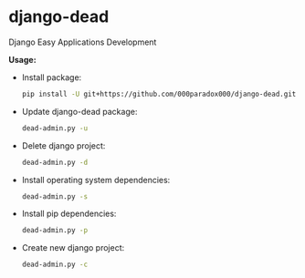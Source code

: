 # django-dead
Django Easy Applications Development

**Usage:**

* Install package:
    ```bash
    pip install -U git+https://github.com/000paradox000/django-dead.git
    ```
  
* Update django-dead package:
    ```bash
    dead-admin.py -u
    ```

* Delete django project:
    ```bash
    dead-admin.py -d
    ```

* Install operating system dependencies:
    ```bash
    dead-admin.py -s
    ```

* Install pip dependencies:
    ```bash
    dead-admin.py -p
    ```

* Create new django project:
    ```bash
    dead-admin.py -c
    ```
